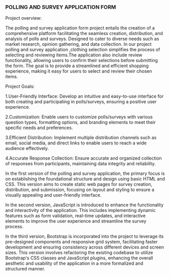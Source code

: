 ### POLLING AND SURVEY APPLICATION FORM
Project overview:

The polling and survey application form project entails the creation of a comprehensive platform facilitating the seamless creation, distribution, and analysis of polls and surveys. Designed to cater to diverse needs such as market research, opinion gathering, and data collection. In our project polling and survey application ,clothing selection simplifies the process of selecting and reviewing items.The application also include review functionality, allowing users to confirm their selections before submitting the form. The goal is to provide a streamlined and efficient shopping experience, making it easy for users to select and review their chosen items.

Project Goals:

1.User-Friendly Interface: Develop an intuitive and easy-to-use interface for both creating and participating in polls/surveys, ensuring a positive user experience.

2.Customization: Enable users to customize polls/surveys with various question types, formatting options, and branding elements to meet their specific needs and preferences.

3.Efficient Distribution: Implement multiple distribution channels such as email, social media, and direct links to enable users to reach a wide audience effectively.

4.Accurate Response Collection: Ensure accurate and organized collection of responses from participants, maintaining data integrity and reliability.


In the first version of the polling and survey application, the primary focus is on establishing the foundational structure and design using basic HTML and CSS. This version aims to create static web pages for survey creation, distribution, and submission, focusing on layout and styling to ensure a visually appealing and user-friendly interface.

In the second version, JavaScript is introduced to enhance the functionality and interactivity of the application. This includes implementing dynamic features such as form validation, real-time updates, and interactive elements to improve the user experience and streamline the survey process.

In the third version, Bootstrap is incorporated into the project to leverage its pre-designed components and responsive grid system, facilitating faster development and ensuring consistency across different devices and screen sizes. This version involves refactoring the existing codebase to utilize Bootstrap's CSS classes and JavaScript plugins, enhancing the overall aesthetic and usability of the application in a more formalized and structured manner.

